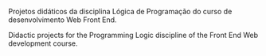 Projetos didáticos da disciplina Lógica de Programação do curso de desenvolvimento Web Front End.

Didactic projects for the Programming Logic discipline of the Front End Web development course.
